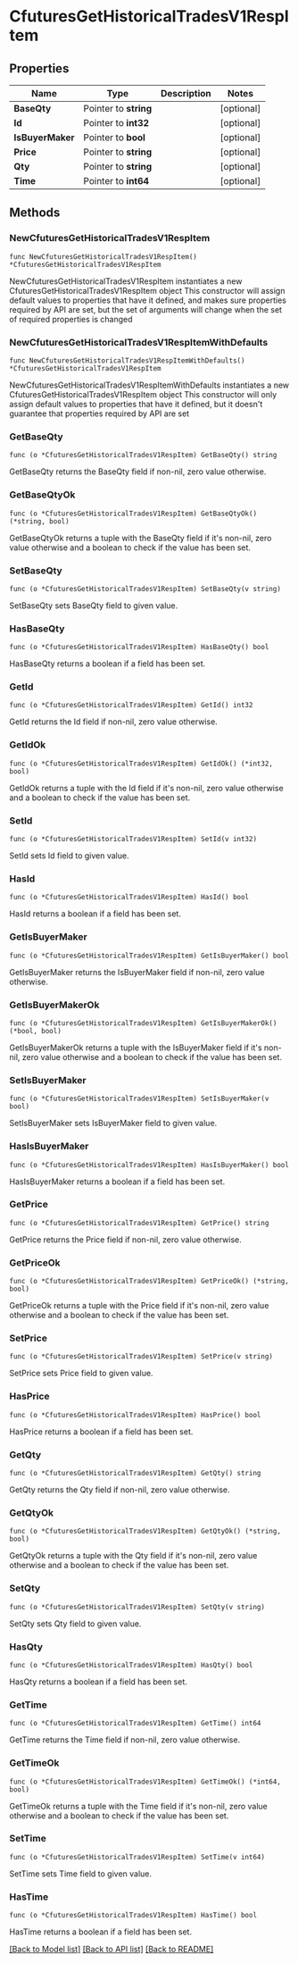 # CfuturesGetHistoricalTradesV1RespItem

## Properties

Name | Type | Description | Notes
------------ | ------------- | ------------- | -------------
**BaseQty** | Pointer to **string** |  | [optional] 
**Id** | Pointer to **int32** |  | [optional] 
**IsBuyerMaker** | Pointer to **bool** |  | [optional] 
**Price** | Pointer to **string** |  | [optional] 
**Qty** | Pointer to **string** |  | [optional] 
**Time** | Pointer to **int64** |  | [optional] 

## Methods

### NewCfuturesGetHistoricalTradesV1RespItem

`func NewCfuturesGetHistoricalTradesV1RespItem() *CfuturesGetHistoricalTradesV1RespItem`

NewCfuturesGetHistoricalTradesV1RespItem instantiates a new CfuturesGetHistoricalTradesV1RespItem object
This constructor will assign default values to properties that have it defined,
and makes sure properties required by API are set, but the set of arguments
will change when the set of required properties is changed

### NewCfuturesGetHistoricalTradesV1RespItemWithDefaults

`func NewCfuturesGetHistoricalTradesV1RespItemWithDefaults() *CfuturesGetHistoricalTradesV1RespItem`

NewCfuturesGetHistoricalTradesV1RespItemWithDefaults instantiates a new CfuturesGetHistoricalTradesV1RespItem object
This constructor will only assign default values to properties that have it defined,
but it doesn't guarantee that properties required by API are set

### GetBaseQty

`func (o *CfuturesGetHistoricalTradesV1RespItem) GetBaseQty() string`

GetBaseQty returns the BaseQty field if non-nil, zero value otherwise.

### GetBaseQtyOk

`func (o *CfuturesGetHistoricalTradesV1RespItem) GetBaseQtyOk() (*string, bool)`

GetBaseQtyOk returns a tuple with the BaseQty field if it's non-nil, zero value otherwise
and a boolean to check if the value has been set.

### SetBaseQty

`func (o *CfuturesGetHistoricalTradesV1RespItem) SetBaseQty(v string)`

SetBaseQty sets BaseQty field to given value.

### HasBaseQty

`func (o *CfuturesGetHistoricalTradesV1RespItem) HasBaseQty() bool`

HasBaseQty returns a boolean if a field has been set.

### GetId

`func (o *CfuturesGetHistoricalTradesV1RespItem) GetId() int32`

GetId returns the Id field if non-nil, zero value otherwise.

### GetIdOk

`func (o *CfuturesGetHistoricalTradesV1RespItem) GetIdOk() (*int32, bool)`

GetIdOk returns a tuple with the Id field if it's non-nil, zero value otherwise
and a boolean to check if the value has been set.

### SetId

`func (o *CfuturesGetHistoricalTradesV1RespItem) SetId(v int32)`

SetId sets Id field to given value.

### HasId

`func (o *CfuturesGetHistoricalTradesV1RespItem) HasId() bool`

HasId returns a boolean if a field has been set.

### GetIsBuyerMaker

`func (o *CfuturesGetHistoricalTradesV1RespItem) GetIsBuyerMaker() bool`

GetIsBuyerMaker returns the IsBuyerMaker field if non-nil, zero value otherwise.

### GetIsBuyerMakerOk

`func (o *CfuturesGetHistoricalTradesV1RespItem) GetIsBuyerMakerOk() (*bool, bool)`

GetIsBuyerMakerOk returns a tuple with the IsBuyerMaker field if it's non-nil, zero value otherwise
and a boolean to check if the value has been set.

### SetIsBuyerMaker

`func (o *CfuturesGetHistoricalTradesV1RespItem) SetIsBuyerMaker(v bool)`

SetIsBuyerMaker sets IsBuyerMaker field to given value.

### HasIsBuyerMaker

`func (o *CfuturesGetHistoricalTradesV1RespItem) HasIsBuyerMaker() bool`

HasIsBuyerMaker returns a boolean if a field has been set.

### GetPrice

`func (o *CfuturesGetHistoricalTradesV1RespItem) GetPrice() string`

GetPrice returns the Price field if non-nil, zero value otherwise.

### GetPriceOk

`func (o *CfuturesGetHistoricalTradesV1RespItem) GetPriceOk() (*string, bool)`

GetPriceOk returns a tuple with the Price field if it's non-nil, zero value otherwise
and a boolean to check if the value has been set.

### SetPrice

`func (o *CfuturesGetHistoricalTradesV1RespItem) SetPrice(v string)`

SetPrice sets Price field to given value.

### HasPrice

`func (o *CfuturesGetHistoricalTradesV1RespItem) HasPrice() bool`

HasPrice returns a boolean if a field has been set.

### GetQty

`func (o *CfuturesGetHistoricalTradesV1RespItem) GetQty() string`

GetQty returns the Qty field if non-nil, zero value otherwise.

### GetQtyOk

`func (o *CfuturesGetHistoricalTradesV1RespItem) GetQtyOk() (*string, bool)`

GetQtyOk returns a tuple with the Qty field if it's non-nil, zero value otherwise
and a boolean to check if the value has been set.

### SetQty

`func (o *CfuturesGetHistoricalTradesV1RespItem) SetQty(v string)`

SetQty sets Qty field to given value.

### HasQty

`func (o *CfuturesGetHistoricalTradesV1RespItem) HasQty() bool`

HasQty returns a boolean if a field has been set.

### GetTime

`func (o *CfuturesGetHistoricalTradesV1RespItem) GetTime() int64`

GetTime returns the Time field if non-nil, zero value otherwise.

### GetTimeOk

`func (o *CfuturesGetHistoricalTradesV1RespItem) GetTimeOk() (*int64, bool)`

GetTimeOk returns a tuple with the Time field if it's non-nil, zero value otherwise
and a boolean to check if the value has been set.

### SetTime

`func (o *CfuturesGetHistoricalTradesV1RespItem) SetTime(v int64)`

SetTime sets Time field to given value.

### HasTime

`func (o *CfuturesGetHistoricalTradesV1RespItem) HasTime() bool`

HasTime returns a boolean if a field has been set.


[[Back to Model list]](../README.md#documentation-for-models) [[Back to API list]](../README.md#documentation-for-api-endpoints) [[Back to README]](../README.md)


